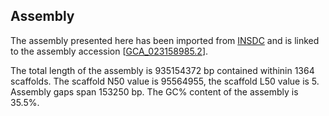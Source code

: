 **Assembly**
--------

The assembly presented here has been imported from [INSDC](http://www.insdc.org) and is linked to the assembly accession [[GCA\_023158985.2](http://www.ebi.ac.uk/ena/data/view/GCA_023158985.2)].

The total length of the assembly is 935154372 bp contained withinin 1364 scaffolds.
The scaffold N50 value is 95564955, the scaffold L50 value is 5.
Assembly gaps span 153250 bp. The GC% content of the assembly is 35.5%.
